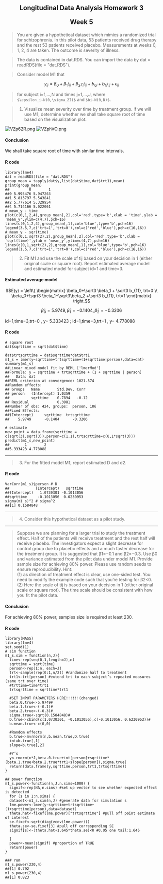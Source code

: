 <h2 style="text-align:center">Longitudinal Data Analysis Homework 3

Week 5

</h2>

> You are given a hypothetical dataset which mimics a randomized trial for schizophrenia. In this pilot data, 53 patients received drug therapy and the rest 53 patients received placebo. Measurements at weeks 0, 1, 2, 4 are taken. The outcome is severity of illness.

> The data is contained in dat.RDS. You can import the data by dat = readRDS(file = "dat.RDS").

> Consider model M1 that

```math
y_{ij}=\beta_0+\beta_1 t_{ij}+\beta_2 z_i t_{ij}+b_{0i}+b_{1i}t_{ij}+\epsilon _{ij}
```
> for subject i=1,…,N and times j=1,…,J, where `$\epsilon_i∼N(0,\sigma_2I)$` and `$bi∼N(0,D)$`.


> 1. Visualize mean severity over time by treatment group. If we will use M1, determine whether we shall take square root of time based on the visualization plot.

![VZp62R.png](https://s2.ax1x.com/2019/05/27/VZp62R.png)
![VZphVO.png](https://s2.ax1x.com/2019/05/27/VZphVO.png)

#### Conclusion
We shall take square root of time with similar time intervals.
#### R code
```
library(lme4)
dat = readRDS(file = "dat.RDS")
group_mean = tapply(dat$y,list(dat$time,dat$trt1),mean)
print(group_mean)
##         0        1
##0 5.995476 5.947263
##1 5.813797 5.543841
##2 5.777614 5.329954
##4 5.714166 5.022061
# mean_y - time
plot(c(0,1,2,4),group_mean[,2],col='red',type='b',xlab = 'time',ylab = 'mean_y',ylim=c(4,7),pch=16)
lines(c(0,1,2,4),group_mean[,1],col='blue',type='b',pch=16)
legend(3.5,7,c('trt=1','trt=0'),col=c('red','blue'),pch=c(16,16))
# mean_y - sqr(time)
plot(c(0,1,sqrt(2),2),group_mean[,2],col='red',type='b',xlab = 'sqrt(time)',ylab = 'mean_y',ylim=c(4,7),pch=16)
lines(c(0,1,sqrt(2),2),group_mean[,1],col='blue',type='b',pch=16)
legend(1.5,7,c('trt=1','trt=0'),col=c('red','blue'),pch=c(16,16))
```
> 2. Fit M1 and use the scale of tij based on your decision in 1 (either original scale or square root). Report estimated average model and estimated model for subject id=1 and time=3.

####  Estimated average model 
```math
E(y) = 
\left\{
\begin{matrix}
\beta_0+\sqrt3 \beta_1  + \sqrt3 b_{11}, trt=0 \\
\beta_0+\sqrt3 \beta_1+\sqrt3\beta_2 +\sqrt3 b_{11}, trt=1
\end{matrix}
\right.
```
```math
\widehat{\beta}_0 = 5.9749  , \widehat{\beta}_1 = -0.1404, \widehat{\beta}_2 = -0.3206
```

id=1,time=3,trt=0 , y= 5.333423 ;
id=1,time=3,trt=1 , y= 4.778088


#### R code
```
# square root
dat$sqrttime = sqrt(dat$time)
```
```
dat$trtsqrttime = dat$sqrttime*dat$trt1
m1_s = lmer(y~sqrttime+trtsqrttime+(1+sqrttime|person),data=dat)
summary(m1_s)
##Linear mixed model fit by REML ['lmerMod']
##Formula: y ~ sqrttime + trtsqrttime + (1 + sqrttime | person)
##   Data: dat
##REML criterion at convergence: 1021.574
##Random effects:
## Groups   Name        Std.Dev. Corr 
## person   (Intercept) 1.0359        
##          sqrttime    0.7894   -0.12
## Residual             0.3981        
##Number of obs: 424, groups:  person, 106
##Fixed Effects:
##(Intercept)     sqrttime  trtsqrttime  
##    5.9749      -0.1404      -0.3206 
```
```
# estimate 
new_point = data.frame(sqrttime = c(sqrt(3),sqrt(3)),person=c(1,1),trtsqrttime=c(0,1*sqrt(3)))
predict(m1_s,new_point)
##       1        2 
##5.333423 4.778088 
```
------
> 3. For the fitted model M1, report estimated D and σ2.

#### R code
```
VarCorr(m1_s)$person # D
##            (Intercept)   sqrttime
##(Intercept)   1.0730301 -0.1013056
##sqrttime     -0.1013056  0.6230953
sigma(m1_s)^2 # sigma^2
##[1] 0.1584848
```
------
> 4. Consider this hypothetical dataset as a pilot study. 
----
> Suppose we are planning for a larger trial to study the treatment effect. Half of the patients will receive treatment and the rest half will receive placebo. The investigators expect a slight decrease for control group due to placebo effects and a much faster decrease for the treatment group. It is suggested that β1=−0.1 and β2=−0.3. Use β0 and variance estimated from the pilot data under model M1. Provide sample size for achieving 80% power. Please use random seeds to ensure reproducibility. Hint:   
(1) as direction of treatment effect is clear, use one-sided test. You need to modify the example code such that you’re testing for β2<0.   
(2) Here the scale of tij is based on your decision in 1 (either original scale or square root). The time scale should be consistent with how you fit the pilot data.

#### Conclusion
For achieving 80% power, samples size is required at least 230. 

#### R code
```
library(MASS)
library(lme4)
set.seed(1)
# sim function
m1_s.sim = function(n,J){
  time<-rep(seq(0,1,length=J),n)
  sqrttime = sqrt(time)
  person<-rep(1:n, each=J)
  trt<-sample(rep(0:1,n/2)) #randomize half to treatment
  trt1<-trt[person] #extend trt to each subject’s repeated measures (same trt over time) 
  #trttime=time*trt1
  trtsqrttime = sqrttime*trt1
  
  #SET INPUT PARAMETERS HERE!!!!!!(changed)
  beta.0.true<-5.9749#
  beta.1.true<-(-0.1)#
  beta.2.true<-(-0.3)#
  sigma.true<-sqrt(0.1584848)#
  D.true<-cbind(c(1.0730301, -0.1013056),c(-0.1013056, 0.6230953))#
  b.mean.true<-c(0,0)

  #Random effects
  b.true<-mvrnorm(n,b.mean.true,D.true)
  int=b.true[,1]
  slope=b.true[,2]
  
  #Y’s 
  y<-rnorm(n*J,beta.0.true+int[person]+sqrttime*(beta.1.true+beta.2.true*trt1+slope[person]),sigma.true) 
  return(data.frame(y,sqrttime,person,trt1,trtsqrttime))
} 

## power function
m1_s.power<-function(n,J,n.sims=1000) {
  signif<-rep(NA,n.sims) #set up vector to see whether expected effect is detected 
  for (s in 1:n.sims) {
  dataset<-m1_s.sim(n,J) #generate data for simulation s 
  lme.power<-lmer(y~sqrttime+trtsqrttime+(1+sqrttime|person),data=dataset) 
  theta.hat<-fixef(lme.power)["trtsqrttime"] #pull off point estimate of interest 
  se.fixef<-sqrt(diag(vcov(lme.power)))
  theta.se<-se.fixef[3] #pull off corresponding SE 
  signif[s]<-(theta.hat+1.645*theta.se)<0 #0.05 one tail:1.645
  
  }
  power<-mean(signif) #proportion of TRUE 
  return(power)
}

### run
m1_s.power(220,4)
##[1] 0.792
m1_s.power(230,4)
##[1] 0.823
```